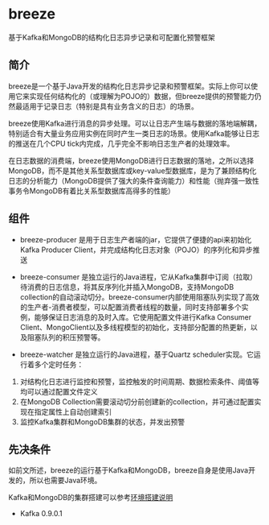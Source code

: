 # breeze
基于Kafka和MongoDB的结构化日志异步记录和可配置化预警框架

## 简介
breeze是一个基于Java开发的结构化日志异步记录和预警框架。实际上你可以使用它来实现任何结构化的（或理解为POJO的）数据，但breeze提供的预警能力仍然最适用于记录日志（特别是具有业务含义的日志）的场景。

breeze使用Kafka进行消息的异步处理。可以让日志产生端与数据的落地端解耦，特别适合有大量业务应用实例在同时产生一类日志的场景。使用Kafka能够让日志的推送在几个CPU tick内完成，几乎完全不影响日志生产者的处理效率。

在日志数据的消费端，breeze使用MongoDB进行日志数据的落地，之所以选择MongoDB，而不是其他关系型数据库或key-value型数据库，是为了兼顾结构化日志的分析能力（MongoDB提供了强大的条件查询能力）和性能（抛弃强一致性事务令MongoDB有着比关系型数据库高得多的性能）

## 组件
* breeze-producer
 是用于日志生产者端的jar，它提供了便捷的api来初始化Kafka Producer Client，并完成结构化日志对象（POJO）的序列化和异步推送

* breeze-consumer
 是独立运行的Java进程，它从Kafka集群中订阅（拉取）待消费的日志信息，将其反序列化并插入MongoDB，支持MongoDB collection的自动滚动切分。breeze-consumer内部使用阻塞队列实现了高效的生产者-消费者模型，可以配置消费者线程的数量，同时支持部署多个实例，能够保证日志消息的及时入库。它使用配置文件进行Kafka Consumer Client、MongoClient以及多线程模型的初始化，支持部分配置的热更新，以及阻塞队列的积压预警等。

* breeze-watcher
 是独立运行的Java进程，基于Quartz scheduler实现。它运行着多个定时任务：
 1. 对结构化日志进行监控和预警，监控触发的时间周期、数据检索条件、阈值等均可以通过配置文件定义
 2. 在MongoDB Collection需要滚动切分前创建新的collection，并可通过配置实现在指定属性上自动创建索引
 3. 监控Kafka集群和MongoDB集群的状态，并发出预警

## 先决条件
如前文所述，breeze的运行基于Kafka和MongoDB，breeze自身是使用Java开发的，所以也需要Java环境。

Kafka和MongoDB的集群搭建可以参考[环境搭建说明](/#)
* Kafka 0.9.0.1
